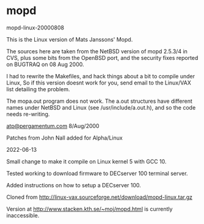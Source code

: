 mopd
====

mopd-linux-20000808

 This is the Linux version of Mats Janssons' Mopd.
 
 The sources here are taken from the NetBSD version of mopd 2.5.3/4 
 in CVS, plus some bits from the OpenBSD port, and the security 
 fixes reported on BUGTRAQ on 08 Aug 2000. 
 
 I had to rewrite the Makefiles, and hack things about a bit to compile 
 under Linux, So if this version doesnt work for you, send email to the 
 Linux/VAX list detailing the problem. 
 
 The mopa.out program does not work. The a.out structures have different
 names under NetBSD and Linux (see /usr/include/a.out.h), and so the 
 code needs re-writing.
 
 atp@pergamentum.com 8/Aug/2000
 
 Patches from John Nall added for Alpha/Linux
 

 2022-06-13

 Small change to make it compile on Linux kernel 5 with GCC 10.

 Tested working to download firmware to DECserver 100 terminal server.
 
 Added instructions on how to setup a DECserver 100.


Cloned from http://linux-vax.sourceforge.net/download/mopd-linux.tar.gz

Version at http://www.stacken.kth.se/~moj/mopd.html is currently inaccessible.
